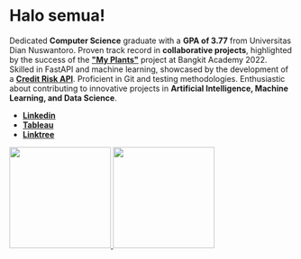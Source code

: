 # Halo semua! 

Dedicated **Computer Science** graduate with a **GPA of 3.77** from Universitas Dian Nuswantoro. 
Proven track record in **collaborative projects**, highlighted by the success of the [**"My Plants"**](https://github.com/Satriobagusimanulloh/project-capstone) project at Bangkit Academy 2022.
Skilled in FastAPI and machine learning, showcased by the development of a [**Credit Risk API**](https://github.com/Satriobagusimanulloh/Credit-Risk-Project). 
Proficient in Git and testing methodologies. 
Enthusiastic about contributing to innovative projects in **Artificial Intelligence, Machine Learning, and Data Science**.

- [**Linkedin**](https://www.linkedin.com/in/satrio-imanulloh-819b40222/)
- [**Tableau**](https://public.tableau.com/app/profile/satrio.bagus.imanulloh/vizzes?authMode=activationSuccess)
- [**Linktree**](https://linktr.ee/satriobagus)

<p align="left">
<a href="https://github.com/Satriobagusimanulloh">
  <img height="180em" src="https://github-readme-stats-eight-theta.vercel.app/api?username=Satriobagusimanulloh&show_icons=true&theme=algolia&include_all_commits=true&count_private=true"/>
  <img height="180em" src="https://github-readme-stats-eight-theta.vercel.app/api/top-langs/?username=Satriobagusimanulloh&layout=compact&langs_count=8&theme=algolia"/>
</a>
</p>


<!--
**Satriobagusimanulloh/SatrioBagusImanulloh** is a ✨ _special_ ✨ repository because its `README.md` (this file) appears on your GitHub profile.

Here are some ideas to get you started:

- 🔭 I’m currently working on ...
- 🌱 I’m currently learning ...
- 👯 I’m looking to collaborate on ...
- 🤔 I’m looking for help with ...
- 💬 Ask me about ...
- 📫 How to reach me: ...
- 😄 Pronouns: ...
- ⚡ Fun fact: ...
-->
